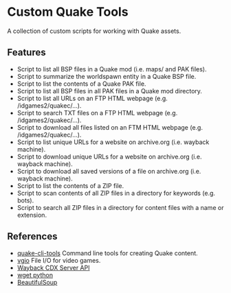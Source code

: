 # Custom Quake Tools

A collection of custom scripts for working with Quake assets.

## Features

* Script to list all BSP files in a Quake mod (i.e. maps/ and PAK files).
* Script to summarize the worldspawn entity in a Quake BSP file.
* Script to list the contents of a Quake PAK file.
* Script to list all BSP files in all PAK files in a Quake mod directory.
* Script to list all URLs on an FTP HTML webpage (e.g. /idgames2/quakec/...).
* Script to search TXT files on a FTP HTML webpage (e.g. /idgames2/quakec/...).
* Script to download all files listed on an FTM HTML webpage (e.g. /idgames2/quakec/...).
* Script to list unique URLs for a website on archive.org (i.e. wayback machine).
* Script to download unique URLs for a website on archive.org (i.e. wayback machine).
* Script to download all saved versions of a file on archive.org (i.e. wayback machine).
* Script to list the contents of a ZIP file.
* Script to scan contents of all ZIP files in a directory for keywords (e.g. bots).
* Script to search all ZIP files in a directory for content files with a name or extension.

## References

* [quake-cli-tools](https://github.com/joshuaskelly/quake-cli-tools/) Command line tools for creating Quake content.
* [vgio](https://github.com/joshuaskelly/vgio/) File I/O for video games.
* [Wayback CDX Server API](https://github.com/internetarchive/wayback/tree/master/wayback-cdx-server)
* [wget python](https://pypi.org/project/wget/)
* [BeautifulSoup](https://www.crummy.com/software/BeautifulSoup/)
